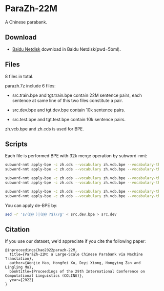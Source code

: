 # ParaZh-22M
A Chinese parabank.


## Download
* [Baidu Netdisk](https://pan.baidu.com/s/1Tc0yYojHdFFVl6gIYeGeiQ) download in Baidu Netdisk(pwd=5bml). 

## Files
8 files in total.

parazh.7z include 6 files: 

* src.train.bpe and tgt.train.bpe contain 22M sentence pairs, each sentence at same line of this two files constitute a pair.

* src.dev.bpe and tgt.dev.bpe contain 10k sentence pairs.

* src.test.bpe and tgt.test.bpe contain 10k sentence pairs.

zh.vcb.bpe and zh.cds is used for BPE.

## Scripts
Each file is performed BPE with 32k merge operation by subword-nmt:
```bash
subword-nmt apply-bpe -c zh.cds --vocabulary zh.vcb.bpe --vocabulary-threshold 8 < src.train > src.train.bpe
subword-nmt apply-bpe -c zh.cds --vocabulary zh.vcb.bpe --vocabulary-threshold 8 < tgt.train > tgt.train.bpe

subword-nmt apply-bpe -c zh.cds --vocabulary zh.vcb.bpe --vocabulary-threshold 8 < src.dev > src.dev.bpe
subword-nmt apply-bpe -c zh.cds --vocabulary zh.vcb.bpe --vocabulary-threshold 8 < tgt.dev > tgt.dev.bpe

subword-nmt apply-bpe -c zh.cds --vocabulary zh.vcb.bpe --vocabulary-threshold 8 < src.test > src.test.bpe
subword-nmt apply-bpe -c zh.cds --vocabulary zh.vcb.bpe --vocabulary-threshold 8 < tgt.test > tgt.test.bpe

```

You can apply de-BPE by:
```bash
sed -r 's/(@@ )|(@@ ?$)//g' < src.dev.bpe > src.dev
```

## Citation
If you use our dataset, we'd appreciate if you cite the following paper:
```
@inproceedings{hao2022parazh-22M,
  title={ParaZh-22M: a Large-Scale Chinese Parabank via Machine Translation},
  author={Wenjie Hao, Hongfei Xu, Deyi Xiong, Hongying Zan and Lingling Mu},
  booktitle={Proceedings of the 29th International Conference on Computational Linguistics (COLING)},
  year={2022}
}
```